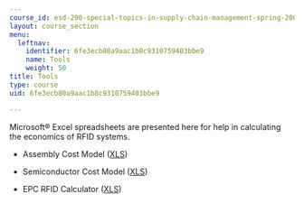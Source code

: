 ```yaml
---
course_id: esd-290-special-topics-in-supply-chain-management-spring-2005
layout: course_section
menu:
  leftnav:
    identifier: 6fe3ecb80a9aac1b8c9310759403bbe9
    name: Tools
    weight: 50
title: Tools
type: course
uid: 6fe3ecb80a9aac1b8c9310759403bbe9

---
```


Microsoft® Excel spreadsheets are presented here for help in calculating the economics of RFID systems.

*   Assembly Cost Model ([XLS](/coursemedia/esd-290-special-topics-in-supply-chain-management-spring-2005/7026dd98ffbbe796f481e029f1e2c3b5_AssemblyCostModelFinal.xls))
    
*   Semiconductor Cost Model ([XLS](/coursemedia/esd-290-special-topics-in-supply-chain-management-spring-2005/41268a5172eede8680ae76d65be5a8eb_SemiconductorCostModelvFinal.xls))
    
*   EPC RFID Calculator ([XLS](/coursemedia/esd-290-special-topics-in-supply-chain-management-spring-2005/9d9435aa809f7c81e6e8fee261067499_EPCRFIDCalculatorMarch2005.xls))